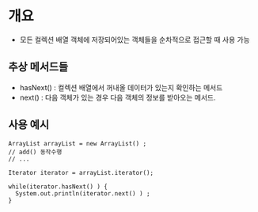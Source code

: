 # 개요 
- 모든 컬렉션 배열 객체에 저장되어있는 객체들을 순차적으로 접근할 때 사용 가능 


## 추상 메서드들 
- hasNext() : 컬렉션 배열에서 꺼내올 데이터가 있는지 확인하는 메서드
- next() : 다음 객체가 있는 경우 다음 객체의 정보를 받아오는 메서드. 


## 사용 예시 
```
ArrayList arrayList = new ArrayList() ; 
// add() 동작수행 
// ...

Iterator iterator = arrayList.iterator(); 

while(iterator.hasNext() ) { 
  System.out.println(iterator.next() ) ; 
}

```
